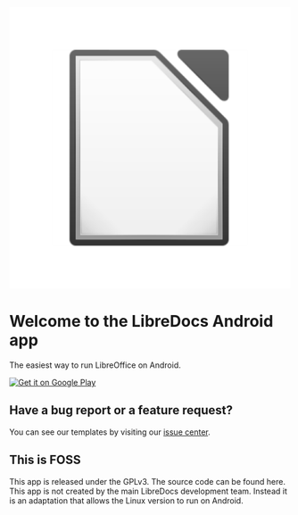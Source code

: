 ![LibreDocs Feature Graphic](https://raw.githubusercontent.com/CypherpunkArmory/LibreDocs/master/app/src/main/ic_main_launcher-playstore.png)

# Welcome to the LibreDocs Android app

The easiest way to run LibreOffice on Android.

[<img src="https://play.google.com/intl/en_us/badges/images/generic/en-play-badge.png"
     alt="Get it on Google Play"
     height="80">](https://play.google.com/store/apps/details?id=tech.ula.libredocs)
     
## Have a bug report or a feature request?
You can see our templates by visiting our [issue center](https://github.com/CypherpunkArmory/LibreDocs/issues).

## This is FOSS
This app is released under the GPLv3.  The source code can be found here.
This app is not created by the main LibreDocs development team.  Instead it is an adaptation that allows the Linux version to run on Android.
